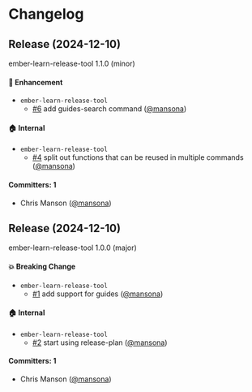 # Changelog

## Release (2024-12-10)

ember-learn-release-tool 1.1.0 (minor)

#### :rocket: Enhancement
* `ember-learn-release-tool`
  * [#6](https://github.com/ember-learn/ember-learn-release-tool/pull/6) add guides-search command ([@mansona](https://github.com/mansona))

#### :house: Internal
* `ember-learn-release-tool`
  * [#4](https://github.com/ember-learn/ember-learn-release-tool/pull/4) split out functions that can be reused in multiple commands ([@mansona](https://github.com/mansona))

#### Committers: 1
- Chris Manson ([@mansona](https://github.com/mansona))

## Release (2024-12-10)

ember-learn-release-tool 1.0.0 (major)

#### :boom: Breaking Change
* `ember-learn-release-tool`
  * [#1](https://github.com/ember-learn/ember-learn-release-tool/pull/1) add support for guides ([@mansona](https://github.com/mansona))

#### :house: Internal
* `ember-learn-release-tool`
  * [#2](https://github.com/ember-learn/ember-learn-release-tool/pull/2) start using release-plan ([@mansona](https://github.com/mansona))

#### Committers: 1
- Chris Manson ([@mansona](https://github.com/mansona))
